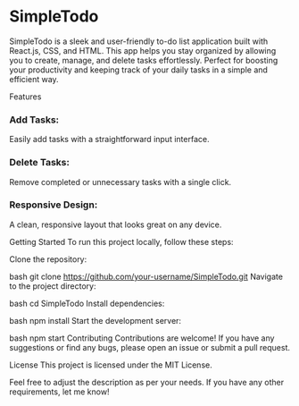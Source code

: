 

<h1>SimpleTodo</h1>
SimpleTodo is a sleek and user-friendly to-do list application built with React.js, CSS, and HTML. This app helps you stay organized by allowing you to create, manage, and delete tasks effortlessly. Perfect for boosting your productivity and keeping track of your daily tasks in a simple and efficient way.

Features 
<h3>Add Tasks:</h3> Easily add tasks with a straightforward input interface.

<h3>Delete Tasks:</h3> Remove completed or unnecessary tasks with a single click.

<h3>Responsive Design:</h3> A clean, responsive layout that looks great on any device.

Getting Started
To run this project locally, follow these steps:

Clone the repository:

bash
git clone https://github.com/your-username/SimpleTodo.git
Navigate to the project directory:

bash
cd SimpleTodo
Install dependencies:

bash
npm install
Start the development server:

bash
npm start
Contributing
Contributions are welcome! If you have any suggestions or find any bugs, please open an issue or submit a pull request.

License
This project is licensed under the MIT License.

Feel free to adjust the description as per your needs. If you have any other requirements, let me know!
